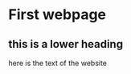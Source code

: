 
<html>
  <head>
    <title>
      This is my first webpage
    </title>
  </head>

  <body>
    <h1>First webpage</h1>
    <h2>this is a lower heading</h2>
    <p>
      here is the text of the website
    </p>
    
  </body>
</html>
